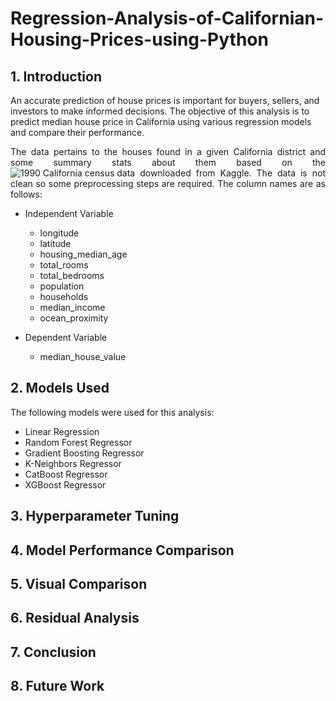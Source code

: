 # Regression-Analysis-of-Californian-Housing-Prices-using-Python

## 1. Introduction
An accurate prediction of house prices is important for buyers, sellers, and investors to make informed decisions. The objective of this analysis is to predict median house price in California using various regression models and compare their performance.

<div style="text-align: justify">

The data pertains to the houses found in a given California district and some summary stats about them based on the ![1990 California census data](https://www.kaggle.com/datasets/camnugent/california-housing-prices) downloaded from Kaggle. The data is not clean so some preprocessing steps are required. The column names are as follows:

- Independent Variable
    - longitude
    - latitude
    - housing_median_age
    - total_rooms
    - total_bedrooms
    - population
    - households
    - median_income
    - ocean_proximity

- Dependent Variable
    - median_house_value

</div>

## 2. Models Used
The following models were used for this analysis:
- Linear Regression
- Random Forest Regressor
- Gradient Boosting Regressor
- K-Neighbors Regressor
- CatBoost Regressor
- XGBoost Regressor

## 3. Hyperparameter Tuning


## 4. Model Performance Comparison



## 5. Visual Comparison



## 6. Residual Analysis



## 7. Conclusion



## 8. Future Work



